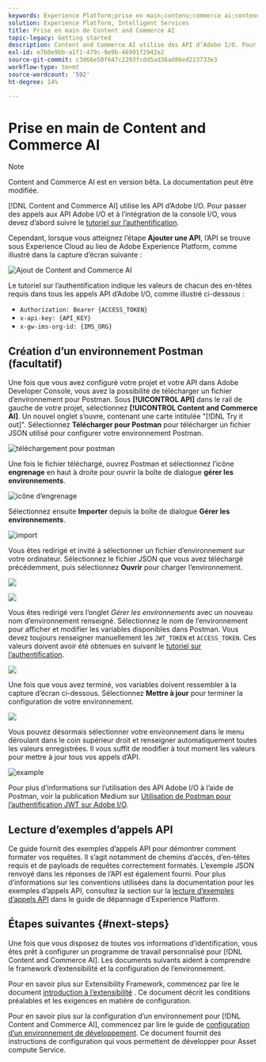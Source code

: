 ```yaml
---
keywords: Experience Platform;prise en main;contenu;commerce ai;contenu et commerce ai
solution: Experience Platform, Intelligent Services
title: Prise en main de Content and Commerce AI
topic-legacy: Getting started
description: Content and Commerce AI utilise des API d’Adobe I/O. Pour lancer des appels aux API Adobe I/O et à l’intégration de la console I/O, vous devez d’abord suivre le tutoriel sur l’authentification.
exl-id: e7b0e9bb-a1f1-479c-9e9b-46991f2942e2
source-git-commit: c3d66e50f647c2203fcdd5ad36ad86ed223733e3
workflow-type: tm+mt
source-wordcount: '592'
ht-degree: 14%

---
```


# Prise en main de Content and Commerce AI

>[!NOTE]
>
>Content and Commerce AI est en version bêta. La documentation peut être modifiée.

[!DNL Content and Commerce AI] utilise les API d’Adobe I/O. Pour passer des appels aux API Adobe I/O et à l’intégration de la console I/O, vous devez d’abord suivre le [tutoriel sur l’authentification](https://experienceleague.adobe.com/docs/experience-platform/landing/platform-apis/api-authentication.html?lang=fr#platform-apis).

Cependant, lorsque vous atteignez l’étape **Ajouter une API**, l’API se trouve sous Experience Cloud au lieu de Adobe Experience Platform, comme illustré dans la capture d’écran suivante :

![Ajout de Content and Commerce AI](./images/add-api.png)

Le tutoriel sur l’authentification indique les valeurs de chacun des en-têtes requis dans tous les appels API d’Adobe I/O, comme illustré ci-dessous :

- `Authorization: Bearer {ACCESS_TOKEN}`
- `x-api-key: {API_KEY}`
- `x-gw-ims-org-id: {IMS_ORG}`

## Création d’un environnement Postman (facultatif)

Une fois que vous avez configuré votre projet et votre API dans Adobe Developer Console, vous avez la possibilité de télécharger un fichier d’environnement pour Postman. Sous **[!UICONTROL API]** dans le rail de gauche de votre projet, sélectionnez **[!UICONTROL Content and Commerce AI]**. Un nouvel onglet s’ouvre, contenant une carte intitulée &quot;[!DNL Try it out]&quot;. Sélectionnez **Télécharger pour Postman** pour télécharger un fichier JSON utilisé pour configurer votre environnement Postman.

![téléchargement pour postman](./images/add-to-postman.png)

Une fois le fichier téléchargé, ouvrez Postman et sélectionnez l’icône **engrenage** en haut à droite pour ouvrir la boîte de dialogue **gérer les environnements**.

![icône d’engrenage](./images/select-gear-icon.png)

Sélectionnez ensuite **Importer** depuis la boîte de dialogue **Gérer les environnements**.

![import](./images/import.png)

Vous êtes redirigé et invité à sélectionner un fichier d’environnement sur votre ordinateur. Sélectionnez le fichier JSON que vous avez téléchargé précédemment, puis sélectionnez **Ouvrir** pour charger l’environnement.

![](./images/choose-your-file.png)

![](./images/click-open.png)

Vous êtes redirigé vers l’onglet *Gérer les environnements* avec un nouveau nom d’environnement renseigné. Sélectionnez le nom de l’environnement pour afficher et modifier les variables disponibles dans Postman. Vous devez toujours renseigner manuellement les `JWT_TOKEN` et `ACCESS_TOKEN`. Ces valeurs doivent avoir été obtenues en suivant le [tutoriel sur l’authentification](https://www.adobe.com/go/platform-api-authentication-en).

![](./images/re-direct.png)

Une fois que vous avez terminé, vos variables doivent ressembler à la capture d’écran ci-dessous. Sélectionnez **Mettre à jour** pour terminer la configuration de votre environnement.

![](./images/final-environment.png)

Vous pouvez désormais sélectionner votre environnement dans le menu déroulant dans le coin supérieur droit et renseigner automatiquement toutes les valeurs enregistrées. Il vous suffit de modifier à tout moment les valeurs pour mettre à jour tous vos appels d’API.

![example](./images/select-environment.png)

Pour plus d’informations sur l’utilisation des API Adobe I/O à l’aide de Postman, voir la publication Medium sur [Utilisation de Postman pour l’authentification JWT sur Adobe I/O](https://medium.com/adobetech/using-postman-for-jwt-authentication-on-adobe-i-o-7573428ffe7f).

## Lecture d’exemples d’appels API

Ce guide fournit des exemples d’appels API pour démontrer comment formater vos requêtes. Il s’agit notamment de chemins d’accès, d’en-têtes requis et de payloads de requêtes correctement formatés. L’exemple JSON renvoyé dans les réponses de l’API est également fourni. Pour plus d’informations sur les conventions utilisées dans la documentation pour les exemples d’appels API, consultez la section sur la [lecture d’exemples d’appels API](../../landing/troubleshooting.md) dans le guide de dépannage d’Experience Platform.

## Étapes suivantes {#next-steps}

Une fois que vous disposez de toutes vos informations d’identification, vous êtes prêt à configurer un programme de travail personnalisé pour [!DNL Content and Commerce AI]. Les documents suivants aident à comprendre le framework d’extensibilité et la configuration de l’environnement.

Pour en savoir plus sur Extensibility Framework, commencez par lire le document [introduction à l’extensibilité](https://experienceleague.adobe.com/docs/asset-compute/using/extend/understand-extensibility.html?lang=fr) . Ce document décrit les conditions préalables et les exigences en matière de configuration.

Pour en savoir plus sur la configuration d’un environnement pour [!DNL Content and Commerce AI], commencez par lire le guide de [configuration d’un environnement de développement](https://experienceleague.adobe.com/docs/asset-compute/using/extend/setup-environment.html). Ce document fournit des instructions de configuration qui vous permettent de développer pour Asset compute Service.
